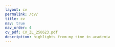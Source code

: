 ```yaml
---
layout: cv
permalink: /cv/
title: cv
nav: true
nav_order: 4
cv_pdf: CV_ZL_250623.pdf
description: highlights from my time in academia
---
```

